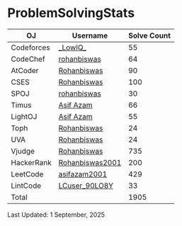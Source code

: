 # ProblemSolvingStats


| OJ | Username | Solve Count |
| -- | -------- | ----------- |
| Codeforces | [\_LowIQ_](https://codeforces.com/profile/_LowIQ_) | 55 |
| CodeChef | [rohanbiswas](https://www.codechef.com/users/rohanbiswas) | 64 |
| AtCoder | [Rohanbiswas](https://atcoder.jp/users/Rohanbiswas) | 90 |
| CSES | [Rohanbiswas](https://cses.fi/problemset/user/118379/) | 100 |
| SPOJ | [rohanbiswas](https://www.spoj.com/users/rohanbiswas/) | 30 | 
| Timus | [Asif Azam](https://acm.timus.ru/author.aspx?id=338402) | 66 | 
| LightOJ | [Asif Azam](https://lightoj.com/user/user-9k0jtyeu) | 55 | 
| Toph | [Rohanbiswas](https://toph.co/u/Rohanbiswas) | 24 |
| UVA | [Rohanbiswas](https://onlinejudge.org/index.php?option=com_onlinejudge&Itemid=8&page=show_authorstats&userid=1284212) | 24 |
| Vjudge | [Rohanbiswas](https://vjudge.net/user/Rohanbiswas) | 735 | 
| HackerRank | [Rohanbiswas2001](https://www.hackerrank.com/profile/Rohanbiswas2001) | 200 |
| LeetCode | [asifazam2001](https://leetcode.com/u/asifazam2001/) | 429 |
| LintCode | [LCuser_90LO8Y](https://www.lintcode.com/user/LCuser_90LO8Y/) | 33 |
| Total | | 1905 |

Last Updated: 1 September, 2025
